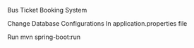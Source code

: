 Bus Ticket Booking System

Change Database Configurations In application.properties file

Run mvn spring-boot:run
